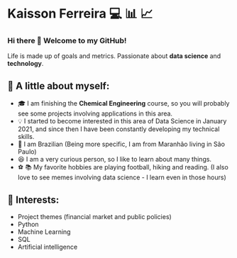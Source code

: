 # Kaisson Ferreira :computer: :bar_chart: :chart_with_upwards_trend:
### Hi there 👋 Welcome to my GitHub!

Life is made up of goals and metrics. Passionate about **data science** and **technology**.

## :speech_balloon: A little about myself:
* :mortar_board: I am finishing the **Chemical Engineering** course, so you will probably see some projects involving applications in this area.
* :bulb: I started to become interested in this area of Data Science in January 2021, and since then I have been constantly developing my technical skills.
* :house_with_garden: I am Brazilian (Being more specific, I am from Maranhão living in São Paulo)
* :laughing: I am a very curious person, so I like to learn about many things.
* :soccer: :books:  My favorite hobbies are playing football, hiking and reading. (I also love to see memes involving data science - I learn even in those hours)

## :bookmark_tabs: Interests:
* Project themes (financial market and public policies)
* Python
* Machine Learning
* SQL
* Artificial intelligence
<!--
**KaissonFerreira/KaissonFerreira** is a ✨ _special_ ✨ repository because its `README.md` (this file) appears on your GitHub profile.

Here are some ideas to get you started:

- 🔭 I’m currently working on ...
- 🌱 I’m currently learning ...
- 👯 I’m looking to collaborate on ...
- 🤔 I’m looking for help with ...
- 💬 Ask me about ...
- 📫 How to reach me: ...
- 😄 Pronouns: ...
- ⚡ Fun fact: ...
-->
